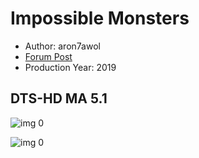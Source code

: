 # Impossible Monsters

* Author: aron7awol
* [Forum Post](https://www.avsforum.com/threads/bass-eq-for-filtered-movies.2995212/post-59384122)
* Production Year: 2019

## DTS-HD MA 5.1

![img 0](https://i.imgur.com/2EiZxQ8.jpg)

![img 0](https://i.imgur.com/DWF3pSW.png)

